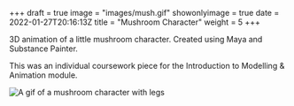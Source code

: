 +++
draft = true
image = "images/mush.gif"
showonlyimage = true
date = 2022-01-27T20:16:13Z
title = "Mushroom Character"
weight = 5
+++

3D animation of a little mushroom character. Created using Maya and Substance Painter.

<!--more-->

This was an individual coursework piece for the Introduction to Modelling & Animation module.

![A gif of a mushroom character with legs](/images/mush.gif)